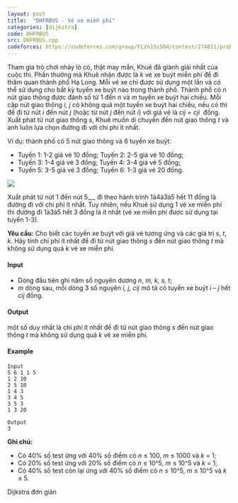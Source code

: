 ```yaml
---
layout: post
title:  "DHFRBUS - Vé xe miễn phí"
categories: [dijkstra]
code: DHFRBUS
src: DHFRBUS.cpp
codeforces: https://codeforces.com/group/FLVn1Sc504/contest/274811/problem/N
---
```




  


Tham gia trò chơi nhảy lò cò, thật may mắn, Khuê đã giành giải nhất của cuộc thi. Phần thưởng mà Khuê nhận được là _k_ vé xe buýt miễn phí để đi thăm quan thành phố Hạ Long. Mỗi vé xe chỉ được sử dụng một lần và có thể sử dụng cho bất kỳ tuyến xe buýt nào trong thành phố. Thành phố có _n_ nút giao thông được đánh số từ 1 đến _n_ và _m_ tuyến xe buýt hai chiều. Mỗi cặp nút giao thông _i, j_ có không quá một tuyến xe buýt hai chiều, nếu có thì để đi từ nút _i_ đến nút _j_ (hoặc từ nút _j_ đến nút _i_) với giá vé là _cij_ \= _cji_  đồng. Xuất phát từ nút giao thông _s_, Khuê muốn di chuyển đến nút giao thông _t_ và anh luôn lựa chọn đường đi với chi phí ít nhất.

Ví dụ: thành phố có 5 nút giao thông và 6 tuyến xe buýt:

+ Tuyến 1: 1-2 giá vé 10 đồng; Tuyến 2: 2-5 giá vé 10 đồng;
+ Tuyến 3: 1-4 giá vé 3 đồng; Tuyến 4: 3-4 giá vé 5 đồng;
+ Tuyến 5: 3-5 giá vé 3 đồng; Tuyến 6: 1-3 giá vé 20 đồng.

![](https://vn.spoj.com/content/voj:FREEBUS)

Xuất phát từ nút 1 đến nút 5_,_ đi theo hành trình 1à4à3à5 hết 11 đồng là đường đi với chi phí ít nhất. Tuy nhiên, nếu Khuê sử dụng 1 vé xe miễn phí thì đường đi 1à3à5 hết 3 đồng là ít nhất (vé xe miễn phí được sử dụng tại tuyến 1-3).

**Yêu cầu:** Cho biết các tuyến xe buýt với giá vé tương ứng và các giá trị _s_, _t_, _k_. Hãy tính chi phí ít nhất để đi từ nút giao thông _s_ đến nút giao thông _t_ mà không sử dụng quá _k_ vé xe miễn phí.

#### Input

+ Dòng đầu tiên ghi năm số nguyên dương _n_, _m, k, s, t_; 
+ _m_ dòng sau, mỗi dòng 3 số nguyên _i, j, cij_ mô tả có tuyến xe buýt _i – j_ hết _cij_ đồng.

#### Output

một số duy nhất là chi phí ít nhất để đi từ nút giao thông _s_ đến nút giao thông _t_ mà không sử dụng quá _k_ vé xe miễn phí.

#### Example

```
Input
5 6 1 1 5
1 2 10
2 5 10
1 4 3
3 4 5
3 5 3
1 3 20

Output
3
```

**Ghi chú:**

+ Có 40% số test ứng với 40% số điểm có _n_ ≤ 100, _m_ ≤ 1000 và _k_ = 1;
+ Có 20% số test ứng với 20% số điểm có _n_ ≤ 10^5, _m_ ≤ 10^5 và _k_ = 1;
+ Có 40% số test còn lại ứng với 40% số điểm có _n_ ≤ 10^5, _m_ ≤ 10^5 và _k_ ≤ 5.

<!--more-->



Dijkstra đơn giản
